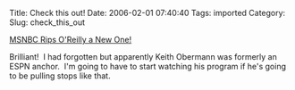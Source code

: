 Title: Check this out!
Date: 2006-02-01 07:40:40
Tags: imported
Category: 
Slug: check_this_out

<a title="Keith Olbermann" href="http://onegoodmove.org/1gm/1gmarchive/002814.html#002814">MSNBC Rips O'Reilly a New One!</a>

Brilliant!  I had forgotten but apparently Keith Obermann was formerly an ESPN anchor.  I'm going to have to start watching his program if he's going to be pulling stops like that.
